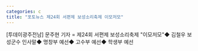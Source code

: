 ```yaml
---
categories: c
title: "포토뉴스 제24회 서편제 보성소리축제 이모저모"
---
```

[투데이광주전남] 문주현 기자 = 제24회 서편제 보성소리축제 "이모저모"◆ 김철우 보성군수 인사말◆ 명창부 예선◆ 고수부 예선◆ 학생부 예선